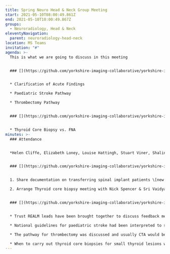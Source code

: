 ```yaml
---
title: Spring Neuro Head & Neck Group Meeting
start: 2021-05-10T08:00:49.861Z
end: 2021-05-10T10:00:49.867Z
groups:
  - Neuroradiology, Head & Neck
eleventyNavigation:
  parent: neuroradiology-head-neck
location: MS Teams
invitation: "#"
agenda: >-
  This is what we are going to discuss in this meeting


  ### [](https://github.com/yorkshire-imaging-collaborative/yorkshire-imaging-collaborative.github.io/blob/master/src/meetings/2021-05-10-NH%26N.md#neuroradiology)Neuroradiology


  * Clarification of Acute Findings

  * Paediatric Stroke Pathway

  * Thrombectomy Pathway


  ### [](https://github.com/yorkshire-imaging-collaborative/yorkshire-imaging-collaborative.github.io/blob/master/src/meetings/2021-05-10-NH%26N.md#head--neck)Head & Neck


  * Thyroid Core Biopsy vs. FNA
minutes: >-
  ### Attendance


  *Helen Cliffe, Elizabeth Loney, Louise Hattingh, Stuart Viner, Shalini Nandish, Edward Walker, Shishir Karthik, Tony Goddard, Nal Panditaratne, Gary Cooper*


  ### [](https://github.com/yorkshire-imaging-collaborative/yorkshire-imaging-collaborative.github.io/blob/master/src/meetings/2021-05-10-NH%26N.md#actions)Actions


  1. Share documentation on transferring spinal implant patients \[new for Stuart Viner]

  2. Arrange Thyroid core biopsy meeting with Nick Spencer & Sri Vaidyanathan \[new for Helen Jeffrey]


  ### [](https://github.com/yorkshire-imaging-collaborative/yorkshire-imaging-collaborative.github.io/blob/master/src/meetings/2021-05-10-NH%26N.md#key-discussion-points)Key Discussion Points


  * Trust REALM leads have been brought together to discuss feedback mechanisms once the sharing solution goes live. Trust management teams would manage additional reporting in Trusts, with the help of SIG groups. An on call rota across the collaborative was suggested due to the increase of scanning capacity.

  * National guidelines for paediatric stroke had been interpreted to say that the first clinian who engages with a child should make the decision to expose the child to radiation or not.

  * The pathway for thrombectomy was discussed and usually CTA would be reported by the on call clinician and fed back to the neuroradiologist. A collaborative on call service would assist with covering neurological decisions out of hours.

  * When to carry out thyroid core biopsies for small thyroid lesions was raised. It was agreed that attending the thyroid MDT was beneficial, and to meet with Nick Spencer and Sri Vaidyanathan to discuss regional guidance.
---
```

